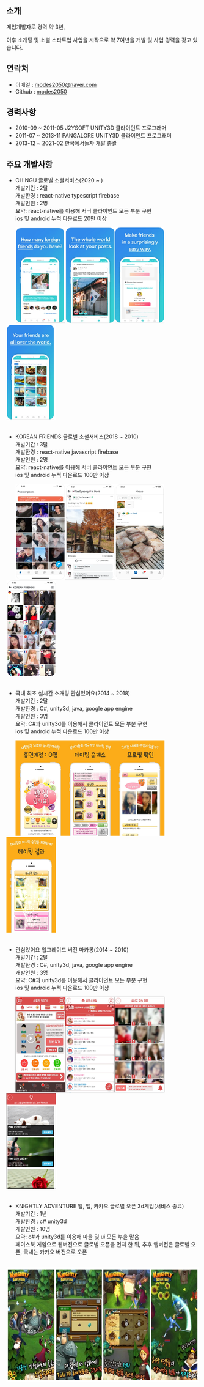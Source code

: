 ## 소개

게임개발자로 경력 약 3년,

이후 소개팅 및 소셜 스타트업 사업을 시작으로 약 7여년을 개발 및 사업 경력을 갖고 있습니다.

## 연락처
- 이메일 : modes2050@naver.com
- Github : [modes2050](https://github.com/modes2050)


## 경력사항
- 2010-09 ~ 2011-05 J2YSOFT UNITY3D 클라이언트 프로그래머
- 2011-07 ~ 2013-11 PANGALORE UNITY3D 클라이언트 프로그래머
- 2013-12 ~ 2021-02 한국에서놀자 개발 총괄


## 주요 개발사항
- CHINGU 글로벌 소셜서비스(2020 ~ )</br>
개발기간 : 2달</br>
개발환경 : react-native typescript firebase</br>
개발인원 : 2명</br>
요약: react-native를 이용해 서버 클라이언트 모든 부분 구현</br>
ios 및 android 누적 다운로드 20만 이상

&nbsp;&nbsp;&nbsp;&nbsp;&nbsp;&nbsp;<img src="/images/CHINGU/1.png" width="130px" height="250px"/><img src="/images/CHINGU/2.png" width="130px" height="250px"/><img src="/images/CHINGU/3.png" width="130px" height="250px"/><img src="/images/CHINGU/6.png" width="130px" height="250px"/>
 </br></br>
 
 - KOREAN FRIENDS 글로벌 소셜서비스(2018 ~ 2010)</br>
개발기간 : 3달</br>
개발환경 : react-native javascript firebase</br>
개발인원 : 2명</br>
요약: react-native를 이용해 서버 클라이언트 모든 부분 구현</br>
ios 및 android 누적 다운로드 100만 이상

&nbsp;&nbsp;&nbsp;&nbsp;&nbsp;&nbsp;<img src="/images/한국친구/1.png" width="130px" height="250px"/><img src="/images/한국친구/2.png" width="130px" height="250px"/><img src="/images/한국친구/3.png" width="130px" height="250px"/><img src="/images/한국친구/4.png" width="130px" height="250px"/>
 </br></br>
 
- 국내 최초 실시간 소개팅 관심있어요(2014 ~ 2018)</br>
개발기간 : 2달</br>
개발환경 : C#, unity3d, java, google app engine</br>
개발인원 : 3명</br>
요약: C#과 unity3d를 이용해서 클라이언트 모든 부분 구현</br>
ios 및 android 누적 다운로드 100만 이상

&nbsp;&nbsp;&nbsp;&nbsp;&nbsp;&nbsp;<img src="/images/관심있어요/1.webp" width="130px" height="250px"/><img src="/images/관심있어요/2.webp" width="130px" height="250px"/><img src="/images/관심있어요/3.webp" width="130px" height="250px"/><img src="/images/관심있어요/4.webp" width="130px" height="250px"/>
</br></br>

- 관심있어요 업그레이드 버전 마카롱(2014 ~ 2010)</br>
개발기간 : 2달</br>
개발환경 : C#, unity3d, java, google app engine</br>
개발인원 : 3명</br>
요약: C#과 unity3d를 이용해서 클라이언트 모든 부분 구현</br>
ios 및 android 누적 다운로드 100만 이상

&nbsp;&nbsp;&nbsp;&nbsp;&nbsp;&nbsp;<img src="/images/마카롱/4.jpg" width="130px" height="250px"/><img src="/images/마카롱/5.jpg" width="130px" height="250px"/><img src="/images/마카롱/6.jpg" width="130px" height="250px"/><img src="/images/마카롱/7.png" width="130px" height="250px"/>
</br></br>
 
- KNIGHTLY ADVENTURE 웹, 앱, 카카오 글로벌 오픈 3d게임(서비스 종료)</br>
개발기간 : 1년</br>
개발환경 : c# unity3d</br>
개발인원 : 10명</br>
요약: c#과 unity3d를 이용해 마을 및 ui 모든 부을 맡음</br>
페이스북 게임으로 웹버전으로 글로벌 오픈을 먼저 한 뒤, 추후 앱버전은 글로벌 오픈, 국내는 카카오 버전으로 오픈 

&nbsp;&nbsp;&nbsp;&nbsp;&nbsp;&nbsp;<img src="/images/knightly adventure/1.jpg" width="670px" height="300px"/>

